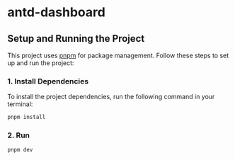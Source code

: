 # antd-dashboard

## Setup and Running the Project

This project uses [pnpm](https://pnpm.io/) for package management. Follow these steps to set up and run the project:

### 1. Install Dependencies

To install the project dependencies, run the following command in your terminal:

```bash
pnpm install

```

### 2. Run

```bash
pnpm dev

```
